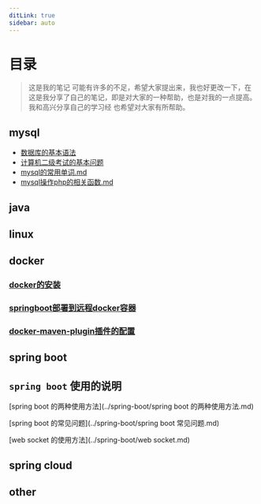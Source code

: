 ```yaml
---
ditLink: true
sidebar: auto
---
```


# 目录

> 这是我的笔记 
> 	可能有许多的不足，希望大家提出来，我也好更改一下，在这是我分享了自己的笔记，即是对大家的一种帮助，也是对我的一点提高。我和高兴分享自己的学习经
> 也希望对大家有所帮助。

## mysql

- [数据库的基本语法](../mysql/数据库的基本语法.md)
- [计算机二级考试的基本问题](../mysql/计算机二级考试的基本问题.md)
- [mysql的常用单词.md](../mysql/mysql的常用单词.md)
- [mysql操作php的相关函数.md](../mysql/mysql操作php的相关函数.md)

## java

## linux

## docker

### [docker的安装](../docker/docker的安装.md)

### [springboot部署到远程docker容器](../docker/springboot部署到远程docker容器.md)

### [docker-maven-plugin插件的配置](../docker/docker-maven-plugin插件的配置.md)





## spring boot 

## `spring boot` 使用的说明

[spring boot 的两种使用方法](../spring-boot/spring boot 的两种使用方法.md)

[spring boot 的常见问题](../spring-boot/spring boot 常见问题.md)

[web socket 的使用方法](../spring-boot/web socket.md)

## spring cloud

## other


